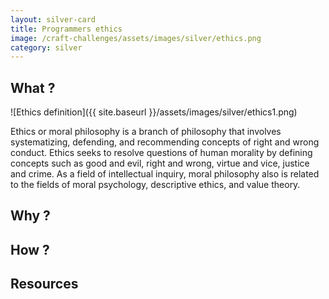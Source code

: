 ```yaml
---
layout: silver-card
title: Programmers ethics
image: /craft-challenges/assets/images/silver/ethics.png
category: silver
---
```



## What ?
![Ethics definition]({{ site.baseurl }}/assets/images/silver/ethics1.png)  

Ethics or moral philosophy is a branch of philosophy that involves systematizing, defending, and recommending concepts of right and wrong conduct. 
Ethics seeks to resolve questions of human morality by defining concepts such as good and evil, right and wrong, virtue and vice, justice and crime. As a field of intellectual inquiry, moral philosophy also is related to the fields of moral psychology, descriptive ethics, and value theory.

## Why ?


## How ?

## Resources
